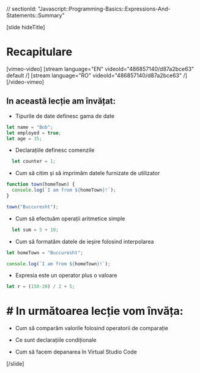 // sectionId: "Javascript::Programming-Basics::Expressions-And-Statements::Summary"

[slide hideTitle]
# Recapitulare

[vimeo-video]
[stream language="EN" videoId="486857140/d87a2bce63" default /]
[stream language="RO" videoId="486857140/d87a2bce63"  /]
[/video-vimeo]

## In această lecție am învățat: 

- Tipurile de date definesc gama de date
```js
let name = "Bob";
let employed = true;
let age = 35;
```

- Declarațiile definesc comenzile


```js
  let counter = 1;
```

- Cum să citim și să imprimăm datele furnizate de utilizator 

```js
function town(homeTown) {
  console.log(`I am from ${homeTown}!`);
}

town("Buccuresht");
```

- Cum să efectuăm operații aritmetice simple

```js
  let sum = 5 + 10;
  ```

- Cum să formatăm datele de ieșire folosind interpolarea

```js
let homeTown = "Buccuresht";

console.log(`I am from ${homeTown}!`);
```

- Expresia este un operator plus o valoare

```js
let r = (150-20) / 2 + 5;
```

# # In următoarea lecție vom învăța:

- Cum să comparăm valorile folosind operatorii de comparație

- Ce sunt declarațiile condiționale

- Cum să facem depanarea în Virtual Studio Code


[/slide]